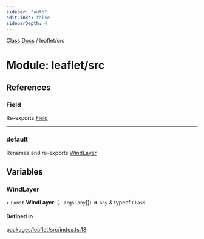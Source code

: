 ```yaml
---
sidebar: "auto"
editLinks: false
sidebarDepth: 4
---
```


[Class Docs](../index.md) / leaflet/src

# Module: leaflet/src

## References

### Field

Re-exports [Field](../classes/maptalks_src.Field.md)

___

### default

Renames and re-exports [WindLayer](leaflet_src.md#windlayer)

## Variables

### WindLayer

• `Const` **WindLayer**: (...`args`: `any`[]) => `any` & typeof `Class`

#### Defined in

[packages/leaflet/src/index.ts:13](https://github.com/sakitam-fdd/wind-layer/blob/fa9bdd2/packages/leaflet/src/index.ts#L13)
